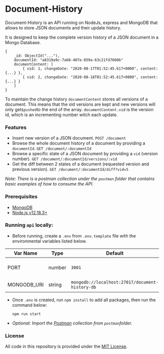 # Document-History

Document-History is an API running on NodeJs, express and MongoDB that allows to store JSON documents and their update history.

It is designed to keep the complete version history of a JSON document in a Mongo Database.

```
{
    _id: ObjectId("..."),
    documentId: "a8319a9c-7a68-407e-859a-63c21fd7660b"
    documentContent: [
        { vid: 1, changeDate: "2020-08-17T01:52:45.617+0000", content: {...} },
        { vid: 2, changeDate: "2020-08-18T01:52:45.617+0000", content: {...} }
    ]
}
```

To maintain the change history `documentContent` stores all versions of a document. This means that the old versions are kept and new versions will only get`$pushed`to the end of the array. `documentContent.vid` is the version id, which is an incrementing number witch each update.

### Features

- Insert new version of a JSON document. `POST /document`
- Browse the whole document history of a document by providing a `documentId`. `GET /document/:documentId`
- Browse a specific state of a JSON document by providing a `vid` (version number). `GET /document/:documentId/versions/:vid`
- Get the diff between 2 states of a document (requested version and previous version). `GET /document/:documentId/diff?vid=5`

_Note: There is a postman collection under the `postman` folder that contains basic examples of how to consume the API._

### Prerequisites

- [MongoDB](https://www.mongodb.com/download-center/community)
- [Node.js v12.18.3+](http://nodejs.org)

### Running `api` locally:

- Before running, create a `.env` from `.env.template` file with the environmental variables listed below.

| Var Name    | Type   | Default                                         | Description                   |
| ----------- | ------ | ----------------------------------------------- | ----------------------------- |
| PORT        | number | `3001`                                          | Port to run the API server on |
| MONGODB_URI | string | `mongodb://localhost:27017/document-history-db` | URL for MongoDB               |

- Once `.env` is created, run `npm install` to add all packages, then run the command below:

  ```
  npm run start
  ```

- _Optional: Import the [Postman](https://www.postman.com/) collection from `postman`folder._

### License

All code in this repository is provided under the [MIT License](https://github.com/RiahiKarim/document-history/blob/master/LICENSE).
